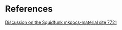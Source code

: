 # References

[Discussion on the Squidfunk mkdocs-material site 7721](https://github.com/squidfunk/mkdocs-material/discussions/7721)